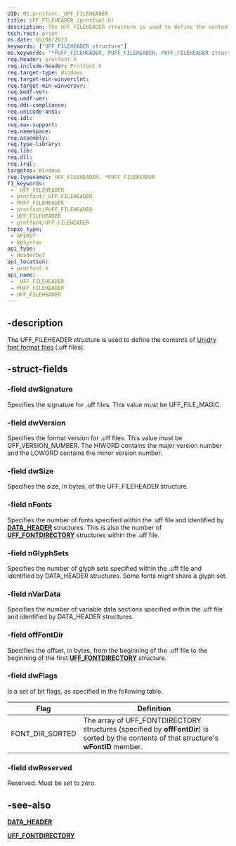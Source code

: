 ```yaml
---
UID: NS:prntfont._UFF_FILEHEADER
title: UFF_FILEHEADER (prntfont.h)
description: The UFF_FILEHEADER structure is used to define the contents of Unidrv font format files (.uff files).
tech.root: print
ms.date: 03/08/2023
keywords: ["UFF_FILEHEADER structure"]
ms.keywords: "*PUFF_FILEHEADER, PUFF_FILEHEADER, PUFF_FILEHEADER structure pointer [Print Devices], UFF_FILEHEADER, UFF_FILEHEADER structure [Print Devices], _UFF_FILEHEADER, print.uff_fileheader, print_unidrv-pscript_fonts_a51bc6b1-df89-423f-83e8-9fad0cd20729.xml, prntfont/PUFF_FILEHEADER, prntfont/UFF_FILEHEADER"
req.header: prntfont.h
req.include-header: Prntfont.h
req.target-type: Windows
req.target-min-winverclnt: 
req.target-min-winversvr: 
req.kmdf-ver: 
req.umdf-ver: 
req.ddi-compliance: 
req.unicode-ansi: 
req.idl: 
req.max-support: 
req.namespace: 
req.assembly: 
req.type-library: 
req.lib: 
req.dll: 
req.irql: 
targetos: Windows
req.typenames: UFF_FILEHEADER, *PUFF_FILEHEADER
f1_keywords:
 - _UFF_FILEHEADER
 - prntfont/_UFF_FILEHEADER
 - PUFF_FILEHEADER
 - prntfont/PUFF_FILEHEADER
 - UFF_FILEHEADER
 - prntfont/UFF_FILEHEADER
topic_type:
 - APIRef
 - kbSyntax
api_type:
 - HeaderDef
api_location:
 - prntfont.h
api_name:
 - _UFF_FILEHEADER
 - PUFF_FILEHEADER
 - UFF_FILEHEADER
---
```


## -description

The UFF_FILEHEADER structure is used to define the contents of [Unidrv font format files](/windows-hardware/drivers/print/customized-font-management) (.uff files).

## -struct-fields

### -field dwSignature

Specifies the signature for .uff files. This value must be UFF_FILE_MAGIC.

### -field dwVersion

Specifies the format version for .uff files. This value must be UFF_VERSION_NUMBER. The HIWORD contains the major version number and the LOWORD contains the minor version number.

### -field dwSize

Specifies the size, in bytes, of the UFF_FILEHEADER structure.

### -field nFonts

Specifies the number of fonts specified within the .uff file and identified by [**DATA_HEADER**](/windows-hardware/drivers/ddi/prntfont/ns-prntfont-_data_header) structures. This is also the number of [**UFF_FONTDIRECTORY**](/windows-hardware/drivers/ddi/prntfont/ns-prntfont-_uff_fontdirectory) structures within the .uff file.

### -field nGlyphSets

Specifies the  number of glyph sets specified within the .uff file and identified by DATA_HEADER structures. Some fonts might share a glyph set.

### -field nVarData

Specifies the  number of variable data sections specified within the .uff file and identified by DATA_HEADER structures.

### -field offFontDir

Specifies the offset, in bytes, from the beginning of the .uff file to the beginning of the first [**UFF_FONTDIRECTORY**](/windows-hardware/drivers/ddi/prntfont/ns-prntfont-_uff_fontdirectory) structure.

### -field dwFlags

Is a set of bit flags, as specified in the following table.

| Flag | Definition |
|---|---|
| FONT_DIR_SORTED | The array of UFF_FONTDIRECTORY structures (specified by **offFontDir**) is sorted by the contents of that structure's **wFontID** member. |

### -field dwReserved

Reserved. Must be set to zero.

## -see-also

[**DATA_HEADER**](/windows-hardware/drivers/ddi/prntfont/ns-prntfont-_data_header)

[**UFF_FONTDIRECTORY**](/windows-hardware/drivers/ddi/prntfont/ns-prntfont-_uff_fontdirectory)
